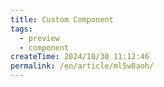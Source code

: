 ```yaml
---
title: Custom Component
tags:
  - preview
  - component
createTime: 2024/10/30 11:12:46
permalink: /en/article/ml5w8aoh/
---
```


<CustomComponent />
